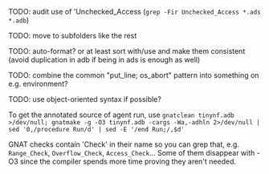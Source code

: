 TODO: audit use of 'Unchecked_Access (`grep -Fir Unchecked_Access *.ads *.adb`)

TODO: move to subfolders like the rest

TODO: auto-format? or at least sort with/use and make them consistent (avoid duplication in adb if being in ads is enough as well)

TODO: combine the common "put_line; os_abort" pattern into something on e.g. environment?

TODO: use object-oriented syntax if possible?

To get the annotated source of agent run, use `gnatclean tinynf.adb >/dev/null; gnatmake -g -O3 tinynf.adb -cargs -Wa,-adhln 2>/dev/null | sed '0,/procedure Run/d' | sed -E '/end Run;/,$d'`

GNAT checks contain 'Check' in their name so you can grep that, e.g. `Range_Check`, `Overflow_Check`, `Access_Check`... Some of them disappear with -O3 since the compiler spends more time proving they aren't needed.
